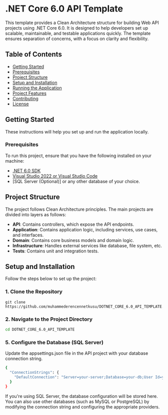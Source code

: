# .NET Core 6.0 API Template

This template provides a Clean Architecture structure for building Web API projects using .NET Core 6.0. It is designed to help developers set up scalable, maintainable, and testable applications quickly. The template ensures separation of concerns, with a focus on clarity and flexibility.

## Table of Contents
- [Getting Started](#getting-started)
- [Prerequisites](#prerequisites)
- [Project Structure](#project-structure)
- [Setup and Installation](#setup-and-installation)
- [Running the Application](#running-the-application)
- [Project Features](#project-features)
- [Contributing](#contributing)
- [License](#license)

## Getting Started
These instructions will help you set up and run the application locally.

### Prerequisites
To run this project, ensure that you have the following installed on your machine:
- [.NET 6.0 SDK](https://dotnet.microsoft.com/download)
- [Visual Studio 2022 or Visual Studio Code](https://code.visualstudio.com/)
- [SQL Server (Optional)] or any other database of your choice.

## Project Structure
The project follows Clean Architecture principles. The main projects are divided into layers as follows:
- **API**: Contains controllers, which expose the API endpoints.
- **Application**: Contains application logic, including services, use cases, and interfaces.
- **Domain**: Contains core business models and domain logic.
- **Infrastructure**: Handles external services like database, file system, etc.
- **Tests**: Contains unit and integration tests.

## Setup and Installation
Follow the steps below to set up the project:

### 1. Clone the Repository
```
git clone https://github.com/muhammederencennetkusu/DOTNET_CORE_6.0_API_TEMPLATE.git
```


### 2. Navigate to the Project Directory
```sh
cd DOTNET_CORE_6.0_API_TEMPLATE
```


### 5. Configure the Database (SQL Server)
Update the appsettings.json file in the API project with your database connection string.
```sh
{
  "ConnectionStrings": {
    "DefaultConnection": "Server=your-server;Database=your-db;User Id=your-user;Password=your-password;"
  }
}
```
If you're using SQL Server, the database configuration will be stored here. You can also use other databases (such as MySQL or PostgreSQL) by modifying the connection string and configuring the appropriate providers.
